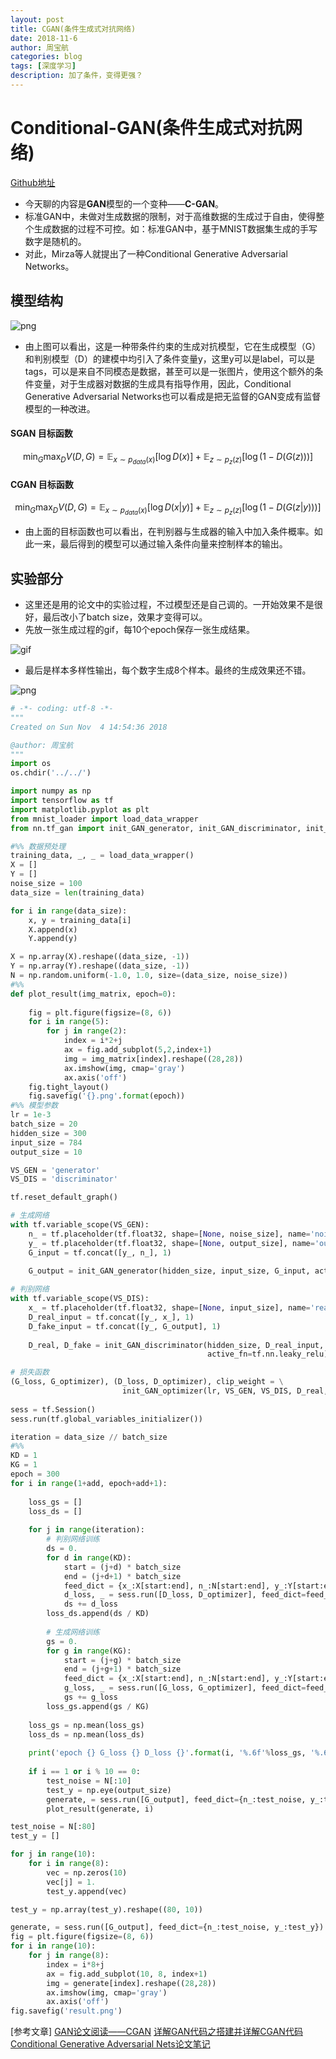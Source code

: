 ```yaml
---
layout: post
title: CGAN(条件生成式对抗网络)
date: 2018-11-6
author: 周宝航
categories: blog
tags: [深度学习]
description: 加了条件，变得更强？
---
```


# Conditional-GAN(条件生成式对抗网络)

[Github地址](https://github.com/zhoubaohang/deep-learning-notes/tree/master/Deep%20Neural%20Network/GAN/Conditional-GAN)

- 今天聊的内容是**GAN**模型的一个变种——**C-GAN**。
- 标准GAN中，未做对生成数据的限制，对于高维数据的生成过于自由，使得整个生成数据的过程不可控。如：标准GAN中，基于MNIST数据集生成的手写数字是随机的。
- 对此，Mirza等人就提出了一种Conditional Generative Adversarial Networks。

## 模型结构

![png](\img\2018-11-06-cgan_model.png)

- 由上图可以看出，这是一种带条件约束的生成对抗模型，它在生成模型（G）和判别模型（D）的建模中均引入了条件变量y，这里y可以是label，可以是tags，可以是来自不同模态是数据，甚至可以是一张图片，使用这个额外的条件变量，对于生成器对数据的生成具有指导作用，因此，Conditional Generative Adversarial Networks也可以看成是把无监督的GAN变成有监督模型的一种改进。

#### SGAN 目标函数

$$\min_G \max_D V(D,G) = \mathbb{E}_{x \sim  p_{data}(x)}[\log D(x)] + \mathbb{E}_{z \sim p_z(z)}[\log(1-D(G(z)))]
$$

#### CGAN 目标函数

$$\min_G \max_D V(D,G) = \mathbb{E}_{x \sim  p_{data}(x)}[\log D(x|y)] + \mathbb{E}_{z \sim p_z(z)}[\log(1-D(G(z|y)))]
$$

- 由上面的目标函数也可以看出，在判别器与生成器的输入中加入条件概率。如此一来，最后得到的模型可以通过输入条件向量来控制样本的输出。

## 实验部分

- 这里还是用的论文中的实验过程，不过模型还是自己调的。一开始效果不是很好，最后改小了batch size，效果才变得可以。
- 先放一张生成过程的gif，每10个epoch保存一张生成结果。

![gif](\img\2018-11-06-cgan_process.gif)

- 最后是样本多样性输出，每个数字生成8个样本。最终的生成效果还不错。

![png](\img\2018-11-06-result.png)

```python
# -*- coding: utf-8 -*-
"""
Created on Sun Nov  4 14:54:36 2018

@author: 周宝航
"""
import os
os.chdir('../../')

import numpy as np
import tensorflow as tf
import matplotlib.pyplot as plt
from mnist_loader import load_data_wrapper
from nn.tf_gan import init_GAN_generator, init_GAN_discriminator, init_GAN_optimizer

#%% 数据预处理
training_data, _, _ = load_data_wrapper()
X = []
Y = []
noise_size = 100
data_size = len(training_data)

for i in range(data_size):
    x, y = training_data[i]
    X.append(x)
    Y.append(y)

X = np.array(X).reshape((data_size, -1))
Y = np.array(Y).reshape((data_size, -1))
N = np.random.uniform(-1.0, 1.0, size=(data_size, noise_size))
#%%
def plot_result(img_matrix, epoch=0):
    
    fig = plt.figure(figsize=(8, 6))
    for i in range(5):
        for j in range(2):
            index = i*2+j
            ax = fig.add_subplot(5,2,index+1)
            img = img_matrix[index].reshape((28,28))
            ax.imshow(img, cmap='gray')
            ax.axis('off')
    fig.tight_layout()
    fig.savefig('{}.png'.format(epoch))
#%% 模型参数
lr = 1e-3
batch_size = 20
hidden_size = 300
input_size = 784
output_size = 10

VS_GEN = 'generator'
VS_DIS = 'discriminator'

tf.reset_default_graph()

# 生成网络
with tf.variable_scope(VS_GEN):
    n_ = tf.placeholder(tf.float32, shape=[None, noise_size], name='noise')
    y_ = tf.placeholder(tf.float32, shape=[None, output_size], name='output')
    G_input = tf.concat([y_, n_], 1)
    
    G_output = init_GAN_generator(hidden_size, input_size, G_input, active_fn=tf.nn.sigmoid)

# 判别网络
with tf.variable_scope(VS_DIS):
    x_ = tf.placeholder(tf.float32, shape=[None, input_size], name='real')
    D_real_input = tf.concat([y_, x_], 1)
    D_fake_input = tf.concat([y_, G_output], 1)
    
    D_real, D_fake = init_GAN_discriminator(hidden_size, D_real_input, D_fake_input,
                                            active_fn=tf.nn.leaky_relu)

# 损失函数
(G_loss, G_optimizer), (D_loss, D_optimizer), clip_weight = \
                         init_GAN_optimizer(lr, VS_GEN, VS_DIS, D_real, D_fake)
                         
sess = tf.Session()
sess.run(tf.global_variables_initializer())

iteration = data_size // batch_size
#%%
KD = 1
KG = 1
epoch = 300
for i in range(1+add, epoch+add+1):
    
    loss_gs = []
    loss_ds = []
    
    for j in range(iteration):
        # 判别网络训练
        ds = 0.
        for d in range(KD):
            start = (j+d) * batch_size
            end = (j+d+1) * batch_size
            feed_dict = {x_:X[start:end], n_:N[start:end], y_:Y[start:end]}
            d_loss, _ = sess.run([D_loss, D_optimizer], feed_dict=feed_dict)
            ds += d_loss
        loss_ds.append(ds / KD)
        
        # 生成网络训练
        gs = 0.
        for g in range(KG):
            start = (j+g) * batch_size
            end = (j+g+1) * batch_size
            feed_dict = {x_:X[start:end], n_:N[start:end], y_:Y[start:end]}
            g_loss, _ = sess.run([G_loss, G_optimizer], feed_dict=feed_dict)
            gs += g_loss
        loss_gs.append(gs / KG)
    
    loss_gs = np.mean(loss_gs)
    loss_ds = np.mean(loss_ds)
    
    print('epoch {} G_loss {} D_loss {}'.format(i, '%.6f'%loss_gs, '%.6f'%loss_ds))
    
    if i == 1 or i % 10 == 0:
        test_noise = N[:10]
        test_y = np.eye(output_size)
        generate, = sess.run([G_output], feed_dict={n_:test_noise, y_:test_y})
        plot_result(generate, i)

test_noise = N[:80]
test_y = []

for j in range(10):
    for i in range(8):
        vec = np.zeros(10)
        vec[j] = 1.
        test_y.append(vec)

test_y = np.array(test_y).reshape((80, 10))

generate, = sess.run([G_output], feed_dict={n_:test_noise, y_:test_y})
fig = plt.figure(figsize=(8, 6))
for i in range(10):
    for j in range(8):
        index = i*8+j
        ax = fig.add_subplot(10, 8, index+1)
        img = generate[index].reshape((28,28))
        ax.imshow(img, cmap='gray')
        ax.axis('off')
fig.savefig('result.png')
```

[参考文章]
[GAN论文阅读——CGAN](https://blog.csdn.net/stalbo/article/details/79359380)
[详解GAN代码之搭建并详解CGAN代码](https://blog.csdn.net/jiongnima/article/details/80209239)
[Conditional Generative Adversarial Nets论文笔记](https://blog.csdn.net/wspba/article/details/54666907)